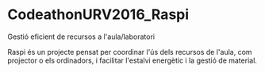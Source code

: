 # CodeathonURV2016_Raspi
Gestió eficient de recursos a l'aula/laboratori

Raspi és un projecte pensat per coordinar l'ús dels recursos de l'aula, com projector o els ordinadors, i facilitar l'estalvi energètic i la gestió de material.
